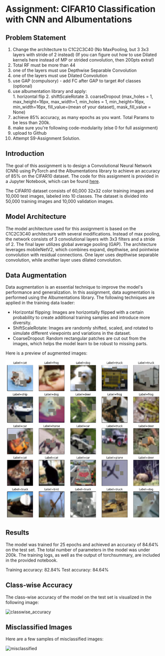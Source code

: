 # Assignment: CIFAR10 Classification with CNN and Albumentations

## Problem Statement

1. Change the architecture to C1C2C3C40 (No MaxPooling, but 3 3x3 layers with stride of 2 instead) (If you can figure out how to use Dilated kernels here instead of MP or strided convolution, then 200pts extra!)
2. Total RF must be more than 44
3. one of the layers must use Depthwise Separable Convolution
4. one of the layers must use Dilated Convolution
5. use GAP (compulsory)  - add FC after GAP to target #of classes (optional)
6. use albumentation library and apply:  
        1. horizontal flip
        2. shiftScaleRotate
        3. coarseDropout (max_holes = 1, max_height=16px, max_width=1, min_holes = 1, min_height=16px, min_width=16px, fill_value=(mean of your dataset), mask_fill_value = None)
7. achieve 85% accuracy, as many epochs as you want. Total Params to be less than 200k.
8. make sure you're following code-modularity (else 0 for full assignment)
9. upload to Github
10. Attempt S9-Assignment Solution.  

## Introduction

The goal of this assignment is to design a Convolutional Neural Network (CNN) using PyTorch and the Albumentations library to achieve an accuracy of 85% on the CIFAR10 dataset. The code for this assignment is provided in a Jupyter Notebook, which can be found [here](./ERA1_S9_CIFAR10.ipynb).

The CIFAR10 dataset consists of 60,000 32x32 color training images and 10,000 test images, labeled into 10 classes. The dataset is divided into 50,000 training images and 10,000 validation images.

## Model Architecture

The model architecture used for this assignment is based on the C1C2C3C40 architecture with several modifications. Instead of max pooling, the network consists of 3 convolutional layers with 3x3 filters and a stride of 2. The final layer utilizes global average pooling (GAP). The architecture leverages mobileNetV2, which combines expand, depthwise, and pointwise convolution with residual connections. One layer uses depthwise separable convolution, while another layer uses dilated convolution.

## Data Augmentation

Data augmentation is an essential technique to improve the model's performance and generalization. In this assignment, data augmentation is performed using the Albumentations library. The following techniques are applied in the training data loader:

- Horizontal flipping: Images are horizontally flipped with a certain probability to create additional training samples and introduce more diversity.
- ShiftScaleRotate: Images are randomly shifted, scaled, and rotated to simulate different viewpoints and variations in the dataset.
- CoarseDropout: Random rectangular patches are cut out from the images, which helps the model learn to be robust to missing parts.

Here is a preview of augmented images:

![augmentation](./Images/dataloader_preview.png)

## Results

The model was trained for 25 epochs and achieved an accuracy of 84.64% on the test set. The total number of parameters in the model was under 200k. The training logs, as well as the output of torchsummary, are included in the provided notebook.

Training accuracy: 82.84%
Test accuracy: 84.64%

## Class-wise Accuracy

The class-wise accuracy of the model on the test set is visualized in the following image:

![classwise_accuracy](./Images/classwise_accuracy.png)

## Misclassified Images

Here are a few samples of misclassified images:

![misclassified](./Images/misclassified_images.png)
